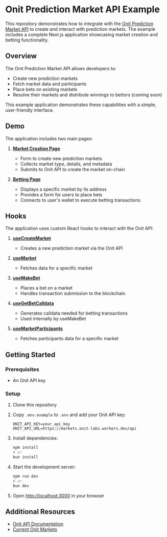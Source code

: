 # Onit Prediction Market API Example

This repository demonstrates how to integrate with the [Onit Prediction Market API](https://markets.onit-labs.workers.dev/api/~/docs) to create and interact with prediction markets. The example includes a complete Next.js application showcasing market creation and betting functionality.

## Overview

The Onit Prediction Market API allows developers to:
- Create new prediction markets
- Fetch market data and participants
- Place bets on existing markets
- Resolve their markets and distribute winnings to bettors (coming soon)

This example application demonstrates these capabilities with a simple, user-friendly interface.

## Demo

The application includes two main pages:

1. **[Market Creation Page](./app/page.tsx)**
   - Form to create new prediction markets
   - Collects market type, details, and metadata
   - Submits to Onit API to create the market on-chain

2. **[Betting Page](./app/[marketAddress]/page.tsx)**
   - Displays a specific market by its address
   - Provides a form for users to place bets
   - Connects to user's wallet to execute betting transactions

## Hooks

The application uses custom React hooks to interact with the Onit API:

1. **[useCreateMarket](./hooks/use-create-market.ts)**
   - Creates a new prediction market via the Onit API

2. **[useMarket](./hooks/use-market.ts)**
   - Fetches data for a specific market

3. **[useMakeBet](./hooks/use-make-bet.ts)**
   - Places a bet on a market
   - Handles transaction submission to the blockchain

4. **[useGetBetCalldata](./hooks/use-get-bet-calldata.ts)**
   - Generates calldata needed for betting transactions
   - Used internally by useMakeBet

5. **[useMarketParticipants](./hooks/use-market-participants.ts)**
   - Fetches participants data for a specific market

## Getting Started

### Prerequisites

- An Onit API key

### Setup

1. Clone this repository
2. Copy `.env.example` to `.env` and add your Onit API key:
   ```
   ONIT_API_KEY=your_api_key
   ONIT_API_URL=https://markets.onit-labs.workers.dev/api
   ```

3. Install dependencies:
   ```bash
   npm install
   # or
   bun install
   ```

4. Start the development server:
   ```bash
   npm run dev
   # or
   bun dev
   ```

5. Open [http://localhost:3000](http://localhost:3000) in your browser

## Additional Resources

- [Onit API Documentation](https://markets.onit-labs.workers.dev/api/~/docs)
- [Current Onit Markets](https://onit.fun)
